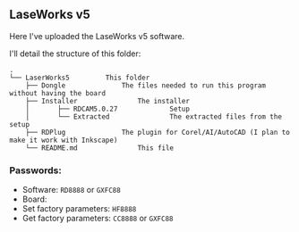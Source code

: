 ## LaseWorks v5

Here I've uploaded the LaseWorks v5 software.

I'll detail the structure of this folder:

    .
    └── LaserWorks5			This folder
        ├── Dongle				The files needed to run this program without having the board
        ├── Installer				The installer
        │       ├── RDCAM5.0.27				Setup
        │       └── Extracted				The extracted files from the setup
        ├── RDPlug				The plugin for Corel/AI/AutoCAD (I plan to make it work with Inkscape)
        └── README.md				This file

### Passwords:
* Software: `RD8888` or `GXFC88`
* Board:
 * Set factory parameters: `HF8888`
 * Get factory parameters: `CC8888` or `GXFC88`
